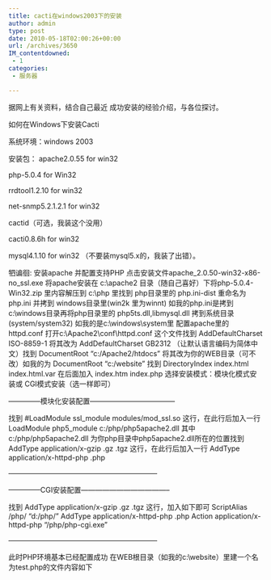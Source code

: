 ```yaml
---
title: cacti在windows2003下的安装
author: admin
type: post
date: 2010-05-18T02:00:26+00:00
url: /archives/3650
IM_contentdowned:
 - 1
categories:
 - 服务器

---
```


据网上有关资料，结合自己最近 成功安装的经验介绍，与各位探讨。


如何在Windows下安装Cacti


系统环境：windows 2003


安装包： apache2.0.55 for win32

php-5.0.4 for Win32


rrdtool1.2.10 for win32


net-snmp5.2.1.2.1 for win32


cactid（可选，我装这个没用）


cacti0.8.6h for win32


mysql4.1.10 for win32 （不要装mysql5.x的，我装了出错）。


牭谝徊: 安装apache 并配置支持PHP 点击安装文件apache_2.0.50-win32-x86-no_ssl.exe 将apache安装在 c:\apache2 目录（随自己喜好）下将php-5.0.4-Win32.zip 里内容解压到 c:\php 里找到 php目录里的 php.ini-dist 重命名为 php.ini 并拷到 windows目录里(win2k 里为winnt) 如我的php.ini是拷到 c:\windows目录再将php目录里的 php5ts.dll,libmysql.dll 拷到系统目录(system/system32) 如我的是c:\windows\system里 配置apache里的httpd.conf 打开c:\Apache2\conf\httpd.conf 这个文件找到 AddDefaultCharset ISO-8859-1 将其改为 AddDefaultCharset GB2312 （让默认语言编码为简体中文）找到 DocumentRoot “c:/Apache2/htdocs” 将其改为你的WEB目录（可不改）如我的为 DocumentRoot “c:/website” 找到 DirectoryIndex index.html index.html.var 在后面加入 index.htm index.php 选择安装模式：模块化模式安装或 CGI模式安装（选一样即可）


————–模块化安装配置————————————


找到 #LoadModule ssl_module modules/mod_ssl.so 这行，在此行后加入一行 LoadModule php5_module c:/php/php5apache2.dll 其中c:/php/php5apache2.dll 为你php目录中php5apache2.dll所在的位置找到 AddType application/x-gzip .gz .tgz 这行，在此行后加入一行 AddType application/x-httpd-php .php


—————————————————————


————–CGI安装配置————————————–


找到 AddType application/x-gzip .gz .tgz 这行，加入如下即可 ScriptAlias /php/ “d:/php/” AddType application/x-httpd-php .php Action application/x-httpd-php “/php/php-cgi.exe”


—————————————————————


此时PHP环境基本已经配置成功 在WEB根目录（如我的c:\website）里建一个名为test.php的文件内容如下